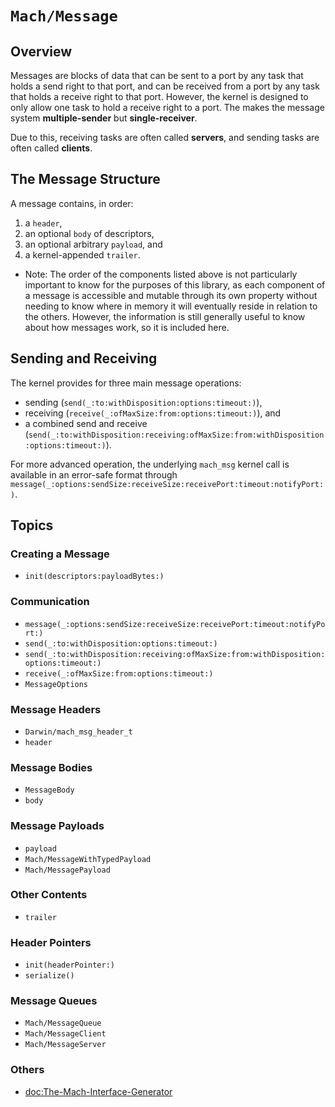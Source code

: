 # ``Mach/Message``

## Overview

Messages are blocks of data that can be sent to a port by any task that holds a send right to that port, and can be received from a port by any task that holds a receive right to that port. However, the kernel is designed to only allow one task to hold a receive right to a port. The makes the message system **multiple-sender** but **single-receiver**.

Due to this, receiving tasks are often called **servers**, and sending tasks are often called **clients**.

## The Message Structure

A message contains, in order:

1. a ``header``,
2. an optional ``body`` of descriptors,
3. an optional arbitrary ``payload``, and
4. a kernel-appended ``trailer``.

- Note: The order of the components listed above is not particularly important to know for the purposes of this library, as each component of a message is accessible and mutable through its own property without needing to know where in memory it will eventually reside in relation to the others. However, the information is still generally useful to know about how messages work, so it is included here.

## Sending and Receiving

The kernel provides for three main message operations:

- sending (``send(_:to:withDisposition:options:timeout:)``),
- receiving (``receive(_:ofMaxSize:from:options:timeout:)``), and
- a combined send and receive (``send(_:to:withDisposition:receiving:ofMaxSize:from:withDisposition:options:timeout:)``).

For more advanced operation, the underlying `mach_msg` kernel call is available in an error-safe format through ``message(_:options:sendSize:receiveSize:receivePort:timeout:notifyPort:)``.

## Topics

### Creating a Message

- ``init(descriptors:payloadBytes:)``

### Communication

- ``message(_:options:sendSize:receiveSize:receivePort:timeout:notifyPort:)``
- ``send(_:to:withDisposition:options:timeout:)``
- ``send(_:to:withDisposition:receiving:ofMaxSize:from:withDisposition:options:timeout:)``
- ``receive(_:ofMaxSize:from:options:timeout:)``
- ``MessageOptions``


### Message Headers

- ``Darwin/mach_msg_header_t``
- ``header``

### Message Bodies

- ``MessageBody``
- ``body``

### Message Payloads

- ``payload``
- ``Mach/MessageWithTypedPayload``
- ``Mach/MessagePayload``

### Other Contents

- ``trailer``

### Header Pointers

- ``init(headerPointer:)``
- ``serialize()``

### Message Queues

- ``Mach/MessageQueue``
- ``Mach/MessageClient``
- ``Mach/MessageServer``

### Others

- <doc:The-Mach-Interface-Generator>
